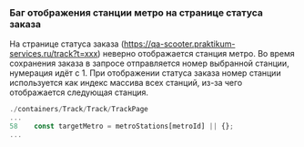 ### Баг отображения станции метро на странице статуса заказа
На странице статуса заказа (https://qa-scooter.praktikum-services.ru/track?t=xxx) неверно отображается станция метро.
Во время сохранения заказа в запросе отправляется номер выбранной станции, нумерация идёт с 1.
При отображении статуса заказа номер станции используется как индекс массива всех станций, из-за чего отображается следующая станция.
```js
./containers/Track/Track/TrackPage
...
58    const targetMetro = metroStations[metroId] || {};
...
```
